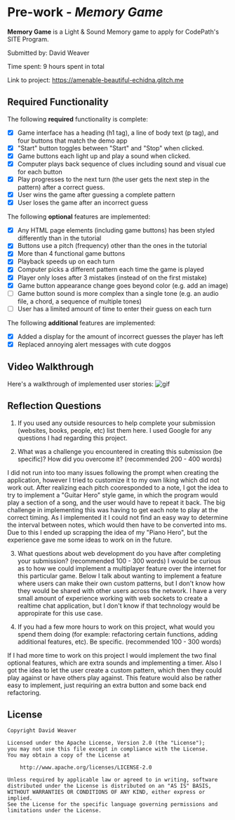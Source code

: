 # Pre-work - *Memory Game*

**Memory Game** is a Light & Sound Memory game to apply for CodePath's SITE Program. 

Submitted by: David Weaver

Time spent: 9 hours spent in total

Link to project: https://amenable-beautiful-echidna.glitch.me

## Required Functionality

The following **required** functionality is complete:

* [X] Game interface has a heading (h1 tag), a line of body text (p tag), and four buttons that match the demo app
* [X] "Start" button toggles between "Start" and "Stop" when clicked. 
* [X] Game buttons each light up and play a sound when clicked. 
* [X] Computer plays back sequence of clues including sound and visual cue for each button
* [X] Play progresses to the next turn (the user gets the next step in the pattern) after a correct guess. 
* [X] User wins the game after guessing a complete pattern
* [X] User loses the game after an incorrect guess

The following **optional** features are implemented:

* [X] Any HTML page elements (including game buttons) has been styled differently than in the tutorial
* [X] Buttons use a pitch (frequency) other than the ones in the tutorial
* [X] More than 4 functional game buttons
* [X] Playback speeds up on each turn
* [X] Computer picks a different pattern each time the game is played
* [X] Player only loses after 3 mistakes (instead of on the first mistake)
* [X] Game button appearance change goes beyond color (e.g. add an image)
* [ ] Game button sound is more complex than a single tone (e.g. an audio file, a chord, a sequence of multiple tones)
* [ ] User has a limited amount of time to enter their guess on each turn

The following **additional** features are implemented:

* [X] Added a display for the amount of incorrect guesses the player has left
* [X] Replaced annoying alert messages with cute doggos

## Video Walkthrough

Here's a walkthrough of implemented user stories:
![gif](https://i.imgur.com/dAwIEMn.gif)


## Reflection Questions
1. If you used any outside resources to help complete your submission (websites, books, people, etc) list them here. 
I used Google for any questions I had regarding this project.

2. What was a challenge you encountered in creating this submission (be specific)? How did you overcome it? (recommended 200 - 400 words) 

I did not run into too many issues following the prompt when creating the application, however I tried to customize it to my own liking which did not work out.
After realizing each pitch cooresponded to a note, I got the idea to try to implement a "Guitar Hero" style game, in which
the program would play a section of a song, and the user would have to repeat it back. The big challenge in implementing this was
having to get each note to play at the correct timing. As I implemented it I could not find an easy way to determine the interval between notes, which
would then have to be converted into ms. Due to this I ended up scrapping the idea of my "Piano Hero", but the experience gave me some ideas to work on in the future.


3. What questions about web development do you have after completing your submission? (recommended 100 - 300 words) 
I would be curious as to how we could implement a multiplayer feature over the internet for this particular game. Below I talk about
wanting to implement a feature where users can make their own custom patterns, but I don't know how they would be shared with other users across the network.
I have a very small amount of experience working with web sockets to create a realtime chat application, but I don't know if that technology
would be appropirate for this use case. 

4. If you had a few more hours to work on this project, what would you spend them doing (for example: refactoring certain functions, adding additional features, etc). Be specific. (recommended 100 - 300 words) 

If I had more time to work on this project I would implement the two final optional features, which are extra sounds and implementing a timer. Also 
I got the idea to let the user create a custom pattern, which then they could play against or have others play against. This feature would also be 
rather easy to implement, just requiring an extra button and some back end refactoring.



## License

    Copyright David Weaver

    Licensed under the Apache License, Version 2.0 (the "License");
    you may not use this file except in compliance with the License.
    You may obtain a copy of the License at

        http://www.apache.org/licenses/LICENSE-2.0

    Unless required by applicable law or agreed to in writing, software
    distributed under the License is distributed on an "AS IS" BASIS,
    WITHOUT WARRANTIES OR CONDITIONS OF ANY KIND, either express or implied.
    See the License for the specific language governing permissions and
    limitations under the License.
